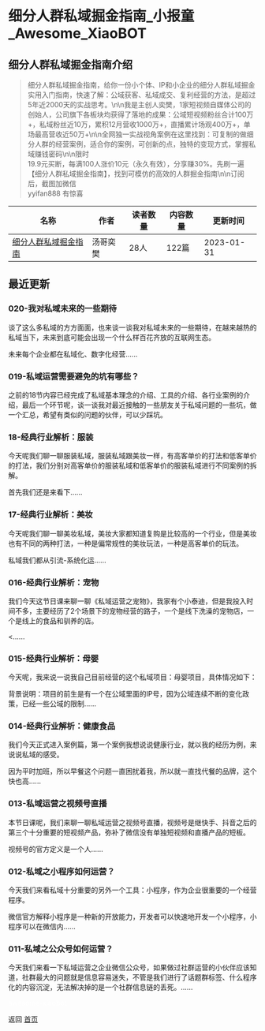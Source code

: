 # 细分人群私域掘金指南_小报童_Awesome_XiaoBOT

## 细分人群私域掘金指南介绍
> 细分人群私域掘金指南，给你一份小个体、IP和小企业的细分人群私域掘金实用入门指南，快速了解：公域获客、私域成交、复利经营的方法，是超过5年近2000天的实战思考。\n\n我是主创人奕樊，1家短视频自媒体公司的创始人，公司旗下各板块均获得了落地的成果：公域短视频粉丝合计100万+，私域粉丝近10万，累积12月营收1000万+，直播累计场观400万+，单场最高营收近50万+\n\n全网独一实战视角案例在这里找到：可复制的做细分人群的经营案例，适合你的案例，可创新的点，独特的变现方式，掌握私域赚钱密码\n\n限时  
19.9元买断，每满100人涨价10元（永久有效），分享赚30%。先刷一遍【细分人群私域掘金指南】，找到可模仿的高效的人群掘金指南\n\n订阅后，截图加微信  
yyifan888 有惊喜  
  


|名称|作者|读者数量|内容数量|更新时间|
|---|---|---|---|---|
|[细分人群私域掘金指南](https://xiaobot.net/p/siyu20220909?refer=9c3f1c95-a052-465a-9902-f6d75080262a)|汤哥奕樊|28人|122篇|2023-01-31|

## 最近更新
### 020-我对私域未来的一些期待

谈了这么多私域的方方面面，也来谈一谈我对私域未来的一些期待，在越来越热的私域当下，未来到底可能会出现一个什么样百花齐放的互联网生态。

未来每个企业都在私域化、数字化经营......

### 019-私域运营需要避免的坑有哪些？

之前的18节内容已经完成了私域基本理念的介绍、工具的介绍、各行业案例的介绍，最后一个环节呢，谈一谈我对最近接触的一些朋友关于私域问题的一些坑，做一个汇总，希望有类似的问题的伙伴，可以少踩坑。

### 18-经典行业解析：服装

今天呢我们聊一聊服装私域，服装私域跟美妆一样，有高客单价的打法和低客单价的打法，我们分别对高客单价的服装私域和低客单价的服装私域进行不同案例的拆解。

首先我们还是来看下......

### 17-经典行业解析：美妆

今天呢我们聊一聊美妆私域，美妆大家都知道复购是比较高的一个行业，但是美妆也有不同的两种打法，一种是偏常规性的美妆玩法，一种是高客单价的玩法。

私域我们都从引流-系统化运......

### 016-经典行业解析：宠物

我们今天这节日课来聊一聊《私域运营之宠物》，我家有个小泰迪，但是我投入时间不多，主要经历了2个场景下的宠物经营的路子，一个是线下洗澡的宠物店，一个是线上的食品和驯养的店。

<......

### 015-经典行业解析：母婴

今天呢，我来说一说我自己目前经营的这个私域项目：母婴项目，具体情况如下：

背景说明：项目的前生是有一个在公域里面的IP号，因为公域连续不断的变化政策，已经一些公域的限制......

### 014-经典行业解析：健康食品

我们今天正式进入案例篇，第一个案例我想说说健康行业，就以我的经历为例，来说说私域的感受。

因为平时加班，所以早餐这个问题一直困扰着我，所以就一直找代餐的品牌，这个快也高......

### 013-私域运营之视频号直播

本节日课呢，我们来聊一聊私域运营之视频号直播，视频号是继快手、抖音之后的第三个十分重要的短视频产品，弥补了微信没有单独短视频和直播产品的短板。

视频号的官方定义是一个人......

### 012-私域之小程序如何运营？

今天我们来看私域十分重要的另外一个工具：小程序，作为企业很重要的一个经营程序。

微信官方解释小程序是一种新的开放能力，开发者可以快速地开发一个小程序，小程序可以在微信内......

### 011-私域之公众号如何运营？

今天我们来看一下私域运营之企业微信公众号，如果做过社群运营的小伙伴应该知道，社群最大的问题就是信息容易迷失，不管是我们进行了话题群标签、什么程序化的内容沉淀，无法解决掉的是一个社群信息链的丢死。......


<a href="https://github.com/Reno9527/awesome-xiaobot" style="color: white; text-decoration: none;">awesome-xiaobot</a>

返回 [首页](../README.md)
